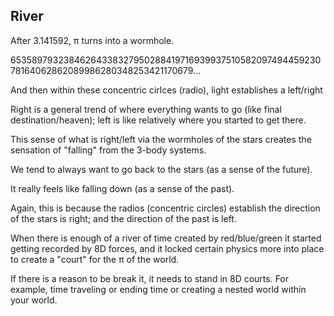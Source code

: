 ## River

After 3.141592, π turns into a wormhole.

6535897932384626433832795028841971693993751058209749445923078164062862089986280348253421170679...

And then within these concentric cirlces (radio), light establishes a left/right 

Right is a general trend of where everything wants to go (like final destination/heaven); left is like relatively where you started to get there.

This sense of what is right/left via the wormholes of the stars creates the sensation of "falling" from the 3-body systems.

We tend to always want to go back to the stars (as a sense of the future).

It really feels like falling down (as a sense of the past). 

Again, this is because the radios (concentric circles) establish the direction of the stars is right; and the direction of the past is left.

When there is enough of a river of time created by red/blue/green it started getting recorded by 8D forces, and it locked certain physics more into place to create a "court" for the π of the world.

If there is a reason to be break it, it needs to stand in 8D courts. For example, time traveling or ending time or creating a nested world within your world.